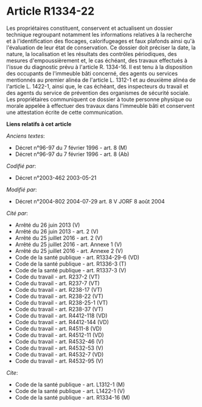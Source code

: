 # Article R1334-22

Les propriétaires constituent, conservent et actualisent un dossier technique regroupant notamment les informations relatives
à la recherche et à l'identification des flocages, calorifugeages et faux plafonds ainsi qu'à l'évaluation de leur état de
conservation. Ce dossier doit préciser la date, la nature, la localisation et les résultats des contrôles périodiques, des
mesures d'empoussièrement et, le cas échéant, des travaux effectués à l'issue du diagnostic prévu à l'article R. 1334-16. Il
est tenu à la disposition des occupants de l'immeuble bâti concerné, des agents ou services mentionnés au premier alinéa de
l'article L. 1312-1 et au deuxième alinéa de l'article L. 1422-1, ainsi que, le cas échéant, des inspecteurs du travail et
des agents du service de prévention des organismes de sécurité sociale. Les propriétaires communiquent ce dossier à toute
personne physique ou morale appelée à effectuer des travaux dans l'immeuble bâti et conservent une attestation écrite de
cette communication.

**Liens relatifs à cet article**

_Anciens textes_:

  - Décret n°96-97 du 7 février 1996 - art. 8 (M)
  - Décret n°96-97 du 7 février 1996 - art. 8 (Ab)

_Codifié par_:

  - Décret n°2003-462 2003-05-21

_Modifié par_:

  - Décret n°2004-802 2004-07-29 art. 8 V JORF 8 août 2004

_Cité par_:

  - Arrêté du 26 juin 2013 (V)
  - Arrêté du 26 juin 2013 - art. 2 (V)
  - Arrêté du 25 juillet 2016 - art. 2 (V)
  - Arrêté du 25 juillet 2016 - art. Annexe 1 (V)
  - Arrêté du 25 juillet 2016 - art. Annexe 2 (V)
  - Code de la santé publique - art. R1334-29-6 (VD)
  - Code de la santé publique - art. R1336-3 (T)
  - Code de la santé publique - art. R1337-3 (V)
  - Code du travail - art. R237-2 (VT)
  - Code du travail - art. R237-7 (VT)
  - Code du travail - art. R238-17 (VT)
  - Code du travail - art. R238-22 (VT)
  - Code du travail - art. R238-25-1 (VT)
  - Code du travail - art. R238-37 (VT)
  - Code du travail - art. R4412-118 (VD)
  - Code du travail - art. R4412-144 (VD)
  - Code du travail - art. R4511-8 (VD)
  - Code du travail - art. R4512-11 (VD)
  - Code du travail - art. R4532-46 (V)
  - Code du travail - art. R4532-53 (V)
  - Code du travail - art. R4532-7 (VD)
  - Code du travail - art. R4532-95 (V)

_Cite_:

  - Code de la santé publique - art. L1312-1 (M)
  - Code de la santé publique - art. L1422-1 (V)
  - Code de la santé publique - art. R1334-16 (M)
